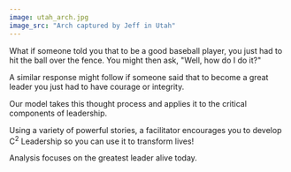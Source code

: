 ```yaml
---
image: utah_arch.jpg
image_src: "Arch captured by Jeff in Utah"
---
```

What if someone told you that to be a good baseball player, you just had to hit the ball over the fence.  You might then ask, "Well, how do I do it?"  
 
A similar response might follow if someone said that to become a great leader you just had to have courage or integrity.  
 
Our model takes this thought process and applies it to the critical components of leadership.
 
Using a variety of powerful stories, a facilitator encourages you to develop C<sup>2</sup> Leadership so you can use it to transform lives!
 
Analysis focuses on the greatest leader alive today.